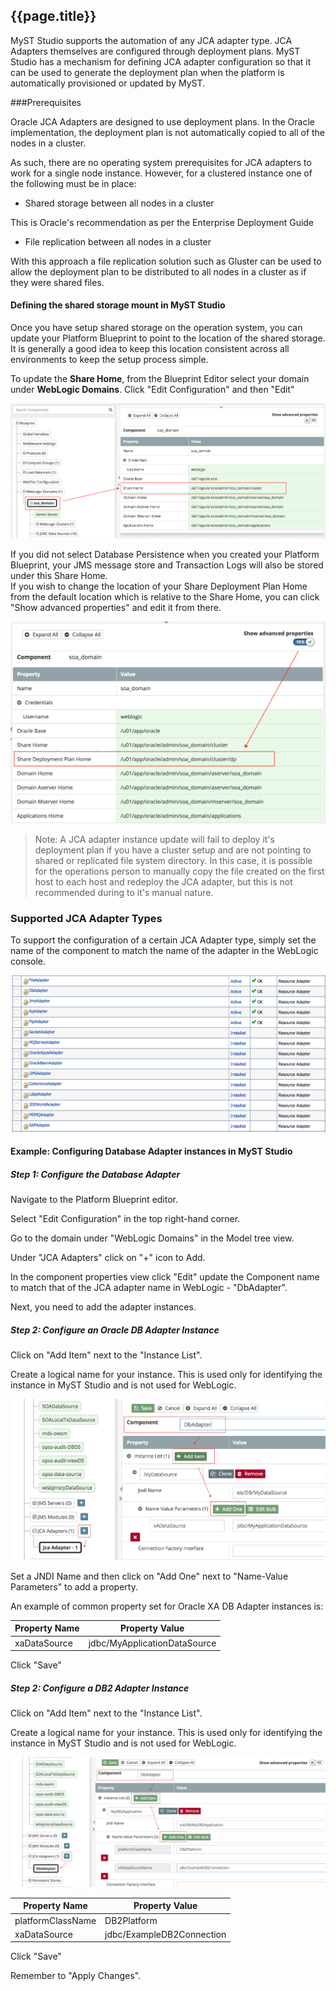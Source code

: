 ## {{page.title}}

MyST Studio supports the automation of any JCA adapter type. JCA Adapters themselves are configured through deployment plans. MyST Studio has a mechanism for defining JCA adapter configuration so that it can be used to generate the deployment plan when the platform is automatically provisioned or updated by MyST.

###Prerequisites

Oracle JCA Adapters are designed to use deployment plans. In the Oracle implementation, the deployment plan is not automatically copied to all of the nodes in a cluster.

As such, there are no operating system prerequisites for JCA adapters to work for a single node instance. However, for a clustered instance one of the following must be in place:

* Shared storage between all nodes in a cluster

This is Oracle's recommendation as per the Enterprise Deployment Guide

* File replication between all nodes in a cluster

With this approach a file replication solution such as Gluster can be used to allow the deployment plan to be distributed to all nodes in a cluster as if they were shared files.

#### Defining the shared storage mount in MyST Studio

Once you have setup shared storage on the operation system, you can update your Platform Blueprint to point to the location of the shared storage. It is generally a good idea to keep this location consistent across all environments to keep the setup process simple.

To update the **Share Home**, from the Blueprint Editor select your domain under **WebLogic Domains**. Click "Edit Configuration" and then "Edit"

![](/howtos/img/howto-config-jca-1.edit-domain.png)

If you did not select Database Persistence when you created your Platform Blueprint, your JMS message store and Transaction Logs will also be stored under this Share Home.  
If you wish to change the location of your Share Deployment Plan Home from the default location which is relative to the Share Home, you can click "Show advanced properties" and edit it from there.

![](/howtos/img/howto-config-jca-2.edit-domain-adv.png)

> Note: A JCA adapter instance update will fail to deploy it's deployment plan if you have a cluster setup and are not pointing to shared or replicated file system directory. In this case, it is possible for the operations person to manually copy the file created on the first host to each host and redeploy the JCA adapter, but this is not recommended during to it's manual nature.

### Supported JCA Adapter Types

To support the configuration of a certain JCA Adapter type, simply set the name of the component to match the name of the adapter in the WebLogic console.

![](/howtos/img/howto-config-jca-3.adpt-types.png)

#### Example: Configuring Database Adapter instances in MyST Studio

##### Step 1: Configure the Database Adapter

Navigate to the Platform Blueprint editor.

Select "Edit Configuration" in the top right-hand corner.

Go to the domain under "WebLogic Domains" in the Model tree view.

Under "JCA Adapters" click on "+" icon to Add.

In the component properties view click "Edit" update the Component name to match that of the JCA adapter name in WebLogic - "DbAdapter".

Next, you need to add the adapter instances.

##### Step 2: Configure an Oracle DB Adapter Instance

Click on "Add Item" next to the "Instance List".

Create a logical name for your instance. This is used only for identifying the instance in MyST Studio and is not used for WebLogic.

![](/howtos/img/howto-config-jca-4.edit-instance.png)

Set a JNDI Name and then click on "Add One" next to "Name-Value Parameters" to add a property.

An example of common property set for Oracle XA DB Adapter instances is:

| Property Name | Property Value | 
| ------------- | -------------- |
| xaDataSource	| jdbc/MyApplicationDataSource |

Click "Save"

##### Step 2: Configure a DB2 Adapter Instance

Click on "Add Item" next to the "Instance List".

Create a logical name for your instance. This is used only for identifying the instance in MyST Studio and is not used for WebLogic.

![](/howtos/img/howto-config-jca-5.edit-instance-2.png)

| Property Name | Property Value | 
| ------------- | -------------- |	
| platformClassName | DB2Platform |
| xaDataSource	| jdbc/ExampleDB2Connection |

Click "Save"

Remember to "Apply Changes".